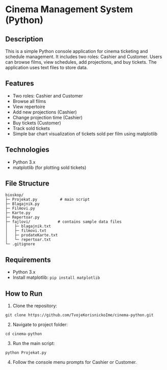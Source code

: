 # Cinema Management System (Python)

## Description
This is a simple Python console application for cinema ticketing and schedule management. 
It includes two roles: Cashier and Customer. Users can browse films, view schedules, add projections, and buy tickets. The application uses text files to store data.

## Features
- Two roles: Cashier and Customer
- Browse all films
- View repertoire
- Add new projections (Cashier)
- Change projection time (Cashier)
- Buy tickets (Customer)
- Track sold tickets
- Simple bar chart visualization of tickets sold per film using matplotlib

## Technologies
- Python 3.x
- matplotlib (for plotting sold tickets)

## File Structure

```
bioskop/
├─ Projekat.py          # main script
├─ Blagajnik.py
├─ Filmovi.py
├─ Karte.py
├─ Repertoar.py
├─ fajlovi/            # contains sample data files
│   ├─ blagajnik.txt
│   ├─ filmovi.txt
│   ├─ prodateKarte.txt
│   └─ repertoar.txt
└─ .gitignore
```

## Requirements
- Python 3.x
- Install matplotlib: `pip install matplotlib`

## How to Run

1. Clone the repository:

```
git clone https://github.com/TvojeKorisnickoIme/cinema-python.git
```

2. Navigate to project folder:

```
cd cinema-python
```

3. Run the main script:

```
python Projekat.py
```

4. Follow the console menu prompts for Cashier or Customer.
